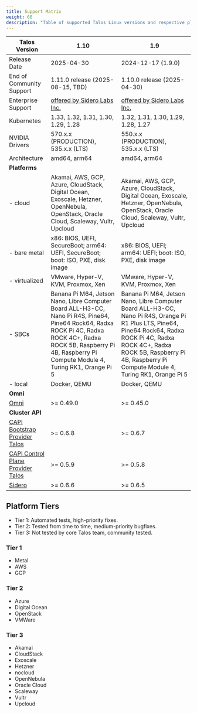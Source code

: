 ```yaml
---
title: Support Matrix
weight: 60
description: "Table of supported Talos Linux versions and respective platforms."
---
```


| Talos Version                                                                                               | 1.10                                                                                                                                                                                                        | 1.9                                                                                                                                                                                                                                |
| ----------------------------------------------------------------------------------------------------------- | ----------------------------------------------------------------------------------------------------------------------------------------------------------------------------------------------------------- | ---------------------------------------------------------------------------------------------------------------------------------------------------------------------------------------------------------------------------------- |
| Release Date                                                                                                | 2025-04-30                                                                                                                                                                                                  | 2024-12-17 (1.9.0)                                                                                                                                                                                                                 |
| End of Community Support                                                                                    | 1.11.0 release (2025-08-15, TBD)                                                                                                                                                                            | 1.10.0 release (2025-04-30)                                                                                                                                                                                                        |
| Enterprise Support                                                                                          | [offered by Sidero Labs Inc.](https://www.siderolabs.com/support/)                                                                                                                                          | [offered by Sidero Labs Inc.](https://www.siderolabs.com/support/)                                                                                                                                                                 |
| Kubernetes                                                                                                  | 1.33, 1.32, 1.31, 1.30, 1.29, 1.28                                                                                                                                                                          | 1.32, 1.31, 1.30, 1.29, 1.28, 1.27                                                                                                                                                                                                 |
| NVIDIA Drivers                                                                                              | 570.x.x (PRODUCTION), 535.x.x (LTS)                                                                                                                                                                         | 550.x.x (PRODUCTION), 535.x.x (LTS)                                                                                                                                                                                                |
| Architecture                                                                                                | amd64, arm64                                                                                                                                                                                                | amd64, arm64                                                                                                                                                                                                                       |
| **Platforms**                                                                                               |                                                                                                                                                                                                             |                                                                                                                                                                                                                                    |
| - cloud                                                                                                     | Akamai, AWS, GCP, Azure, CloudStack, Digital Ocean, Exoscale, Hetzner, OpenNebula, OpenStack, Oracle Cloud, Scaleway, Vultr, Upcloud                                                                        | Akamai, AWS, GCP, Azure, CloudStack, Digital Ocean, Exoscale, Hetzner, OpenNebula, OpenStack, Oracle Cloud, Scaleway, Vultr, Upcloud                                                                                               |
| - bare metal                                                                                                | x86: BIOS, UEFI, SecureBoot; arm64: UEFI, SecureBoot; boot: ISO, PXE, disk image                                                                                                                            | x86: BIOS, UEFI; arm64: UEFI; boot: ISO, PXE, disk image                                                                                                                                                                           |
| - virtualized                                                                                               | VMware, Hyper-V, KVM, Proxmox, Xen                                                                                                                                                                          | VMware, Hyper-V, KVM, Proxmox, Xen                                                                                                                                                                                                 |
| - SBCs                                                                                                      | Banana Pi M64, Jetson Nano, Libre Computer Board ALL-H3-CC, Nano Pi R4S, Pine64, Pine64 Rock64, Radxa ROCK Pi 4C, Radxa ROCK 4C+, Radxa ROCK 5B, Raspberry Pi 4B, Raspberry Pi Compute Module 4, Turing RK1, Orange Pi 5 | Banana Pi M64, Jetson Nano, Libre Computer Board ALL-H3-CC, Nano Pi R4S, Orange Pi R1 Plus LTS, Pine64, Pine64 Rock64, Radxa ROCK Pi 4C, Radxa ROCK 4C+, Radxa ROCK 5B, Raspberry Pi 4B, Raspberry Pi Compute Module 4, Turing RK1, Orange Pi 5 |
| - local                                                                                                     | Docker, QEMU                                                                                                                                                                                                | Docker, QEMU                                                                                                                                                                                                                       |
| **Omni**                                                                                                    |                                                                                                                                                                                                             |                                                                                                                                                                                                                                    |
| [Omni](https://github.com/siderolabs/omni)                                                                  | >= 0.49.0                                                                                                                                                                                                   | >= 0.45.0                                                                                                                                                                                                                          |
| **Cluster API**                                                                                             |                                                                                                                                                                                                             |                                                                                                                                                                                                                                    |
| [CAPI Bootstrap Provider Talos](https://github.com/siderolabs/cluster-api-bootstrap-provider-talos)         | >= 0.6.8                                                                                                                                                                                                    | >= 0.6.7                                                                                                                                                                                                                           |
| [CAPI Control Plane Provider Talos](https://github.com/siderolabs/cluster-api-control-plane-provider-talos) | >= 0.5.9                                                                                                                                                                                                    | >= 0.5.8                                                                                                                                                                                                                           |
| [Sidero](https://www.sidero.dev/)                                                                           | >= 0.6.6                                                                                                                                                                                                    | >= 0.6.5                                                                                                                                                                                                                           |

## Platform Tiers

* Tier 1: Automated tests, high-priority fixes.
* Tier 2: Tested from time to time, medium-priority bugfixes.
* Tier 3: Not tested by core Talos team, community tested.

### Tier 1

* Metal
* AWS
* GCP

### Tier 2

* Azure
* Digital Ocean
* OpenStack
* VMWare

### Tier 3

* Akamai
* CloudStack
* Exoscale
* Hetzner
* nocloud
* OpenNebula
* Oracle Cloud
* Scaleway
* Vultr
* Upcloud
